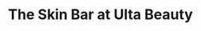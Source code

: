 ---
title: "The Skin Bar at Ulta Beauty"
url: /river-forest/the-skin-bar-at-ulta-beauty/
shop: Kosmetik
---